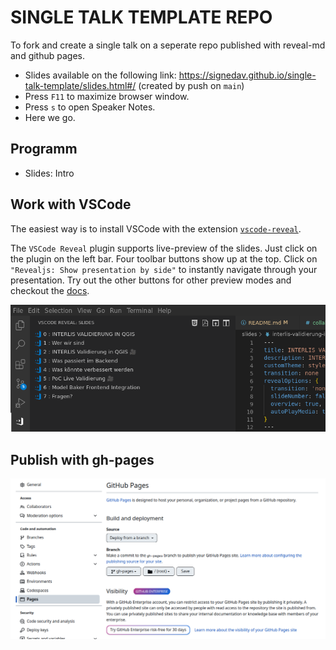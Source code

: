 # SINGLE TALK TEMPLATE REPO

To fork and create a single talk on a seperate repo published with reveal-md and github pages.

- Slides available on the following link: https://signedav.github.io/single-talk-template/slides.html#/ (created by push on `main`)
- Press `F11` to maximize browser window.
- Press `s` to open Speaker Notes.
- Here we go.

## Programm

- Slides: Intro

## Work with VSCode
The easiest way is to install VSCode with the extension
[`vscode-reveal`](https://marketplace.visualstudio.com/items?itemName=evilz.vscode-reveal).

The `VSCode Reveal` plugin supports live-preview of the slides. Just click on the plugin on the left bar. Four toolbar buttons show up at the top. Click on `"Revealjs: Show presentation by side"` to instantly navigate through your presentation. Try out the other buttons for other preview modes and checkout the [docs](https://www.evilznet.com/vscode-reveal/#/README).

![vscode-plugin](vscode-plugin.png)

## Publish with gh-pages
![gh-pages](gh-pages.png)